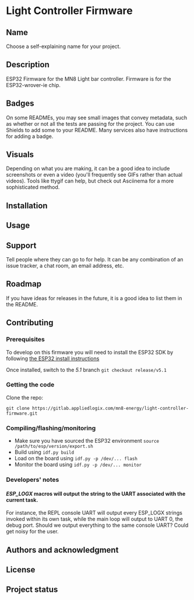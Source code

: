 # Light Controller Firmware

## Name
Choose a self-explaining name for your project.

## Description
ESP32 Firmware for the MN8 Light bar controller.
Firmware is for the ESP32-wrover-ie chip.

## Badges
On some READMEs, you may see small images that convey metadata, such as whether or not all the tests are passing for the project. You can use Shields to add some to your README. Many services also have instructions for adding a badge.

## Visuals
Depending on what you are making, it can be a good idea to include screenshots or even a video (you'll frequently see GIFs rather than actual videos). Tools like ttygif can help, but check out Asciinema for a more sophisticated method.

## Installation

## Usage

## Support
Tell people where they can go to for help. It can be any combination of an issue tracker, a chat room, an email address, etc.

## Roadmap
If you have ideas for releases in the future, it is a good idea to list them in the README.

## Contributing

### Prerequisites
To develop on this firmware you will need to install the ESP32 SDK by following [the ESP32 install instructions](https://docs.espressif.com/projects/esp-idf/en/latest/esp32/get-started/linux-macos-setup.html)

Once installed, switch to the *5.1* branch
`git checkout release/v5.1`

### Getting the code

Clone the repo:
```
git clone https://gitlab.appliedlogix.com/mn8-energy/light-controller-firmware.git
```

### Compiling/flashing/monitoring

* Make sure you have sourced the ESP32 environment `source /path/to/esp/version/export.sh`
* Build using `idf.py build`
* Load on the board using `idf.py -p /dev/... flash`
* Monitor the board using `idf.py -p /dev/... monitor`

<!-- 
You can also document commands to lint the code or run tests. These steps help to ensure high code quality and reduce the likelihood that the changes inadvertently break something. Having instructions for running tests is especially helpful if it requires external setup, such as starting a Selenium server for testing in a browser. -->

### Developers' notes

#### *ESP_LOGX* macros will output the string to the UART associated with the current task. 

For instance, the REPL console UART will output every ESP_LOGX strings invoked within its own task, while the main loop will output to UART 0, the debug port.  Should we output everything to the same console UART?  Could get noisy for the user.

## Authors and acknowledgment
<!-- Show your appreciation to those who have contributed to the project. -->

## License
<!-- For open source projects, say how it is licensed. -->

## Project status
<!-- If you have run out of energy or time for your project, put a note at the top of the README saying that development has slowed down or stopped completely. Someone may choose to fork your project or volunteer to step in as a maintainer or owner, allowing your project to keep going. You can also make an explicit request for maintainers. -->

